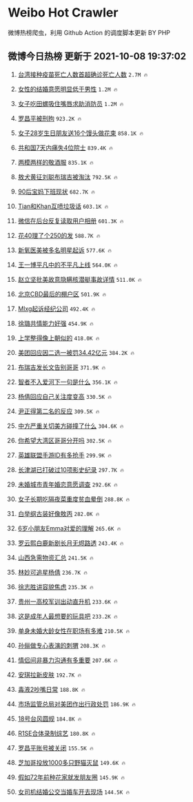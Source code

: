 # Weibo Hot Crawler 



微博热榜爬虫，利用 Github Action 的调度脚本更新 BY PHP 


## 微博今日热榜 更新于 2021-10-08 19:37:02 
1. [台湾接种疫苗死亡人数首超确诊死亡人数](https://s.weibo.com/weibo?q=%23%E5%8F%B0%E6%B9%BE%E6%8E%A5%E7%A7%8D%E7%96%AB%E8%8B%97%E6%AD%BB%E4%BA%A1%E4%BA%BA%E6%95%B0%E9%A6%96%E8%B6%85%E7%A1%AE%E8%AF%8A%E6%AD%BB%E4%BA%A1%E4%BA%BA%E6%95%B0%23&Refer=top) `2.7M 🔥` 

1. [女性的结婚意愿明显低于男性](https://s.weibo.com/weibo?q=%23%E5%A5%B3%E6%80%A7%E7%9A%84%E7%BB%93%E5%A9%9A%E6%84%8F%E6%84%BF%E6%98%8E%E6%98%BE%E4%BD%8E%E4%BA%8E%E7%94%B7%E6%80%A7%23&Refer=top) `1.2M 🔥` 

1. [女子吃田螺吸住嘴唇求助消防员](https://s.weibo.com/weibo?q=%23%E5%A5%B3%E5%AD%90%E5%90%83%E7%94%B0%E8%9E%BA%E5%90%B8%E4%BD%8F%E5%98%B4%E5%94%87%E6%B1%82%E5%8A%A9%E6%B6%88%E9%98%B2%E5%91%98%23&Refer=top) `1.2M 🔥` 

1. [罗昌平被刑拘](https://s.weibo.com/weibo?q=%23%E7%BD%97%E6%98%8C%E5%B9%B3%E8%A2%AB%E5%88%91%E6%8B%98%23&Refer=top) `923.2K 🔥` 

1. [女子28岁生日朋友送16个馒头做花束](https://s.weibo.com/weibo?q=%23%E5%A5%B3%E5%AD%9028%E5%B2%81%E7%94%9F%E6%97%A5%E6%9C%8B%E5%8F%8B%E9%80%8116%E4%B8%AA%E9%A6%92%E5%A4%B4%E5%81%9A%E8%8A%B1%E6%9D%9F%23&Refer=top) `858.1K 🔥` 

1. [共和国7天内痛失4位院士](https://s.weibo.com/weibo?q=%23%E5%85%B1%E5%92%8C%E5%9B%BD7%E5%A4%A9%E5%86%85%E7%97%9B%E5%A4%B14%E4%BD%8D%E9%99%A2%E5%A3%AB%23&Refer=top) `839.4K 🔥` 

1. [两模两样的敬酒服](https://s.weibo.com/weibo?q=%23%E4%B8%A4%E6%A8%A1%E4%B8%A4%E6%A0%B7%E7%9A%84%E6%95%AC%E9%85%92%E6%9C%8D%23&Refer=top) `835.1K 🔥` 

1. [敖犬黄征刘聪布瑞吉被淘汰](https://s.weibo.com/weibo?q=%23%E6%95%96%E7%8A%AC%E9%BB%84%E5%BE%81%E5%88%98%E8%81%AA%E5%B8%83%E7%91%9E%E5%90%89%E8%A2%AB%E6%B7%98%E6%B1%B0%23&Refer=top) `792.5K 🔥` 

1. [90后宝妈下班现状](https://s.weibo.com/weibo?q=%2390%E5%90%8E%E5%AE%9D%E5%A6%88%E4%B8%8B%E7%8F%AD%E7%8E%B0%E7%8A%B6%23&Refer=top) `682.7K 🔥` 

1. [Tian和Khan互喷垃圾话](https://s.weibo.com/weibo?q=%23Tian%E5%92%8CKhan%E4%BA%92%E5%96%B7%E5%9E%83%E5%9C%BE%E8%AF%9D%23&Refer=top) `603.1K 🔥` 

1. [微信在后台反复读取用户相册](https://s.weibo.com/weibo?q=%E5%BE%AE%E4%BF%A1%E5%9C%A8%E5%90%8E%E5%8F%B0%E5%8F%8D%E5%A4%8D%E8%AF%BB%E5%8F%96%E7%94%A8%E6%88%B7%E7%9B%B8%E5%86%8C&Refer=top) `601.3K 🔥` 

1. [花40理了个250的发](https://s.weibo.com/weibo?q=%23%E8%8A%B140%E7%90%86%E4%BA%86%E4%B8%AA250%E7%9A%84%E5%8F%91%23&Refer=top) `588.7K 🔥` 

1. [新氧医美被多名明星起诉](https://s.weibo.com/weibo?q=%23%E6%96%B0%E6%B0%A7%E5%8C%BB%E7%BE%8E%E8%A2%AB%E5%A4%9A%E5%90%8D%E6%98%8E%E6%98%9F%E8%B5%B7%E8%AF%89%23&Refer=top) `577.6K 🔥` 

1. [王一博平凡中的不平凡上线](https://s.weibo.com/weibo?q=%23%E7%8E%8B%E4%B8%80%E5%8D%9A%E5%B9%B3%E5%87%A1%E4%B8%AD%E7%9A%84%E4%B8%8D%E5%B9%B3%E5%87%A1%E4%B8%8A%E7%BA%BF%23&Refer=top) `564.0K 🔥` 

1. [赵立坚批美故意隐瞒核潜艇事故详情](https://s.weibo.com/weibo?q=%23%E8%B5%B5%E7%AB%8B%E5%9D%9A%E6%89%B9%E7%BE%8E%E6%95%85%E6%84%8F%E9%9A%90%E7%9E%92%E6%A0%B8%E6%BD%9C%E8%89%87%E4%BA%8B%E6%95%85%E8%AF%A6%E6%83%85%23&Refer=top) `511.0K 🔥` 

1. [北京CBD最后的棚户区](https://s.weibo.com/weibo?q=%E5%8C%97%E4%BA%ACCBD%E6%9C%80%E5%90%8E%E7%9A%84%E6%A3%9A%E6%88%B7%E5%8C%BA&Refer=top) `501.9K 🔥` 

1. [Mlxg起诉经纪公司](https://s.weibo.com/weibo?q=%23Mlxg%E8%B5%B7%E8%AF%89%E7%BB%8F%E7%BA%AA%E5%85%AC%E5%8F%B8%23&Refer=top) `492.4K 🔥` 

1. [徐璐共情能力好强](https://s.weibo.com/weibo?q=%23%E5%BE%90%E7%92%90%E5%85%B1%E6%83%85%E8%83%BD%E5%8A%9B%E5%A5%BD%E5%BC%BA%23&Refer=top) `454.9K 🔥` 

1. [上学整得像上朝似的](https://s.weibo.com/weibo?q=%23%E4%B8%8A%E5%AD%A6%E6%95%B4%E5%BE%97%E5%83%8F%E4%B8%8A%E6%9C%9D%E4%BC%BC%E7%9A%84%23&Refer=top) `418.0K 🔥` 

1. [美团回应因二选一被罚34.42亿元](https://s.weibo.com/weibo?q=%23%E7%BE%8E%E5%9B%A2%E5%9B%9E%E5%BA%94%E5%9B%A0%E4%BA%8C%E9%80%89%E4%B8%80%E8%A2%AB%E7%BD%9A34.42%E4%BA%BF%E5%85%83%23&Refer=top) `384.2K 🔥` 

1. [布瑞吉发长文告别哥哥](https://s.weibo.com/weibo?q=%23%E5%B8%83%E7%91%9E%E5%90%89%E5%8F%91%E9%95%BF%E6%96%87%E5%91%8A%E5%88%AB%E5%93%A5%E5%93%A5%23&Refer=top) `371.9K 🔥` 

1. [智者不入爱河下一句是什么](https://s.weibo.com/weibo?q=%23%E6%99%BA%E8%80%85%E4%B8%8D%E5%85%A5%E7%88%B1%E6%B2%B3%E4%B8%8B%E4%B8%80%E5%8F%A5%E6%98%AF%E4%BB%80%E4%B9%88%23&Refer=top) `356.1K 🔥` 

1. [杨倩回应自己关注度变高](https://s.weibo.com/weibo?q=%23%E6%9D%A8%E5%80%A9%E5%9B%9E%E5%BA%94%E8%87%AA%E5%B7%B1%E5%85%B3%E6%B3%A8%E5%BA%A6%E5%8F%98%E9%AB%98%23&Refer=top) `330.5K 🔥` 

1. [尹正得第二名的反应](https://s.weibo.com/weibo?q=%23%E5%B0%B9%E6%AD%A3%E5%BE%97%E7%AC%AC%E4%BA%8C%E5%90%8D%E7%9A%84%E5%8F%8D%E5%BA%94%23&Refer=top) `309.5K 🔥` 

1. [中方严重关切美方碰撞了什么](https://s.weibo.com/weibo?q=%23%E4%B8%AD%E6%96%B9%E4%B8%A5%E9%87%8D%E5%85%B3%E5%88%87%E7%BE%8E%E6%96%B9%E7%A2%B0%E6%92%9E%E4%BA%86%E4%BB%80%E4%B9%88%23&Refer=top) `304.6K 🔥` 

1. [你希望大湾区哥哥分开吗](https://s.weibo.com/weibo?q=%23%E4%BD%A0%E5%B8%8C%E6%9C%9B%E5%A4%A7%E6%B9%BE%E5%8C%BA%E5%93%A5%E5%93%A5%E5%88%86%E5%BC%80%E5%90%97%23&Refer=top) `302.5K 🔥` 

1. [英雄联盟手游ID有多抢手](https://s.weibo.com/weibo?q=%23%E8%8B%B1%E9%9B%84%E8%81%94%E7%9B%9F%E6%89%8B%E6%B8%B8ID%E6%9C%89%E5%A4%9A%E6%8A%A2%E6%89%8B%23&Refer=top) `299.9K 🔥` 

1. [长津湖已打破过10项影史纪录](https://s.weibo.com/weibo?q=%23%E9%95%BF%E6%B4%A5%E6%B9%96%E5%B7%B2%E6%89%93%E7%A0%B4%E8%BF%8710%E9%A1%B9%E5%BD%B1%E5%8F%B2%E7%BA%AA%E5%BD%95%23&Refer=top) `297.7K 🔥` 

1. [未婚城市青年婚恋意愿调查](https://s.weibo.com/weibo?q=%23%E6%9C%AA%E5%A9%9A%E5%9F%8E%E5%B8%82%E9%9D%92%E5%B9%B4%E5%A9%9A%E6%81%8B%E6%84%8F%E6%84%BF%E8%B0%83%E6%9F%A5%23&Refer=top) `292.6K 🔥` 

1. [女子长期吃隔夜菜重度贫血晕倒](https://s.weibo.com/weibo?q=%23%E5%A5%B3%E5%AD%90%E9%95%BF%E6%9C%9F%E5%90%83%E9%9A%94%E5%A4%9C%E8%8F%9C%E9%87%8D%E5%BA%A6%E8%B4%AB%E8%A1%80%E6%99%95%E5%80%92%23&Refer=top) `288.8K 🔥` 

1. [白举纲古装好像敖丙](https://s.weibo.com/weibo?q=%23%E7%99%BD%E4%B8%BE%E7%BA%B2%E5%8F%A4%E8%A3%85%E5%A5%BD%E5%83%8F%E6%95%96%E4%B8%99%23&Refer=top) `282.0K 🔥` 

1. [6岁小朋友Emma对爱的理解](https://s.weibo.com/weibo?q=%236%E5%B2%81%E5%B0%8F%E6%9C%8B%E5%8F%8BEmma%E5%AF%B9%E7%88%B1%E7%9A%84%E7%90%86%E8%A7%A3%23&Refer=top) `265.6K 🔥` 

1. [罗云熙白鹿新剧长月无烬路透](https://s.weibo.com/weibo?q=%23%E7%BD%97%E4%BA%91%E7%86%99%E7%99%BD%E9%B9%BF%E6%96%B0%E5%89%A7%E9%95%BF%E6%9C%88%E6%97%A0%E7%83%AC%E8%B7%AF%E9%80%8F%23&Refer=top) `243.4K 🔥` 

1. [山西急需物资汇总](https://s.weibo.com/weibo?q=%23%E5%B1%B1%E8%A5%BF%E6%80%A5%E9%9C%80%E7%89%A9%E8%B5%84%E6%B1%87%E6%80%BB%23&Refer=top) `241.5K 🔥` 

1. [林妙可追星杨倩](https://s.weibo.com/weibo?q=%23%E6%9E%97%E5%A6%99%E5%8F%AF%E8%BF%BD%E6%98%9F%E6%9D%A8%E5%80%A9%23&Refer=top) `236.7K 🔥` 

1. [徐志胜讲容貌焦虑](https://s.weibo.com/weibo?q=%23%E5%BE%90%E5%BF%97%E8%83%9C%E8%AE%B2%E5%AE%B9%E8%B2%8C%E7%84%A6%E8%99%91%23&Refer=top) `235.3K 🔥` 

1. [贵州一高校军训出动直升机](https://s.weibo.com/weibo?q=%23%E8%B4%B5%E5%B7%9E%E4%B8%80%E9%AB%98%E6%A0%A1%E5%86%9B%E8%AE%AD%E5%87%BA%E5%8A%A8%E7%9B%B4%E5%8D%87%E6%9C%BA%23&Refer=top) `233.6K 🔥` 

1. [这是成年人最想要的玩具吧](https://s.weibo.com/weibo?q=%23%E8%BF%99%E6%98%AF%E6%88%90%E5%B9%B4%E4%BA%BA%E6%9C%80%E6%83%B3%E8%A6%81%E7%9A%84%E7%8E%A9%E5%85%B7%E5%90%A7%23&Refer=top) `233.2K 🔥` 

1. [单身未婚大龄女性在职场有多难](https://s.weibo.com/weibo?q=%23%E5%8D%95%E8%BA%AB%E6%9C%AA%E5%A9%9A%E5%A4%A7%E9%BE%84%E5%A5%B3%E6%80%A7%E5%9C%A8%E8%81%8C%E5%9C%BA%E6%9C%89%E5%A4%9A%E9%9A%BE%23&Refer=top) `210.5K 🔥` 

1. [孙俪做专心表演的刺猬](https://s.weibo.com/weibo?q=%23%E5%AD%99%E4%BF%AA%E5%81%9A%E4%B8%93%E5%BF%83%E8%A1%A8%E6%BC%94%E7%9A%84%E5%88%BA%E7%8C%AC%23&Refer=top) `208.3K 🔥` 

1. [情侣间非暴力沟通有多重要](https://s.weibo.com/weibo?q=%23%E6%83%85%E4%BE%A3%E9%97%B4%E9%9D%9E%E6%9A%B4%E5%8A%9B%E6%B2%9F%E9%80%9A%E6%9C%89%E5%A4%9A%E9%87%8D%E8%A6%81%23&Refer=top) `207.6K 🔥` 

1. [安琪拉新皮肤](https://s.weibo.com/weibo?q=%23%E5%AE%89%E7%90%AA%E6%8B%89%E6%96%B0%E7%9A%AE%E8%82%A4%23&Refer=top) `192.7K 🔥` 

1. [毒液2吵嘴日常](https://s.weibo.com/weibo?q=%E6%AF%92%E6%B6%B22%E5%90%B5%E5%98%B4%E6%97%A5%E5%B8%B8&Refer=top) `188.8K 🔥` 

1. [市场监管总局对美团作出行政处罚](https://s.weibo.com/weibo?q=%23%E5%B8%82%E5%9C%BA%E7%9B%91%E7%AE%A1%E6%80%BB%E5%B1%80%E5%AF%B9%E7%BE%8E%E5%9B%A2%E4%BD%9C%E5%87%BA%E8%A1%8C%E6%94%BF%E5%A4%84%E7%BD%9A%23&Refer=top) `186.9K 🔥` 

1. [18号台风圆规](https://s.weibo.com/weibo?q=18%E5%8F%B7%E5%8F%B0%E9%A3%8E%E5%9C%86%E8%A7%84&Refer=top) `184.8K 🔥` 

1. [R1SE合体录制综艺](https://s.weibo.com/weibo?q=%23R1SE%E5%90%88%E4%BD%93%E5%BD%95%E5%88%B6%E7%BB%BC%E8%89%BA%23&Refer=top) `180.8K 🔥` 

1. [罗昌平账号被关闭](https://s.weibo.com/weibo?q=%23%E7%BD%97%E6%98%8C%E5%B9%B3%E8%B4%A6%E5%8F%B7%E8%A2%AB%E5%85%B3%E9%97%AD%23&Refer=top) `155.5K 🔥` 

1. [芝加哥投放1000多只野猫灭鼠](https://s.weibo.com/weibo?q=%23%E8%8A%9D%E5%8A%A0%E5%93%A5%E6%8A%95%E6%94%BE1000%E5%A4%9A%E5%8F%AA%E9%87%8E%E7%8C%AB%E7%81%AD%E9%BC%A0%23&Refer=top) `149.6K 🔥` 

1. [假如72年前种花家就发朋友圈](https://s.weibo.com/weibo?q=%23%E5%81%87%E5%A6%8272%E5%B9%B4%E5%89%8D%E7%A7%8D%E8%8A%B1%E5%AE%B6%E5%B0%B1%E5%8F%91%E6%9C%8B%E5%8F%8B%E5%9C%88%23&Refer=top) `145.9K 🔥` 

1. [女司机结婚公交当婚车开去现场](https://s.weibo.com/weibo?q=%23%E5%A5%B3%E5%8F%B8%E6%9C%BA%E7%BB%93%E5%A9%9A%E5%85%AC%E4%BA%A4%E5%BD%93%E5%A9%9A%E8%BD%A6%E5%BC%80%E5%8E%BB%E7%8E%B0%E5%9C%BA%23&Refer=top) `144.5K 🔥` 

